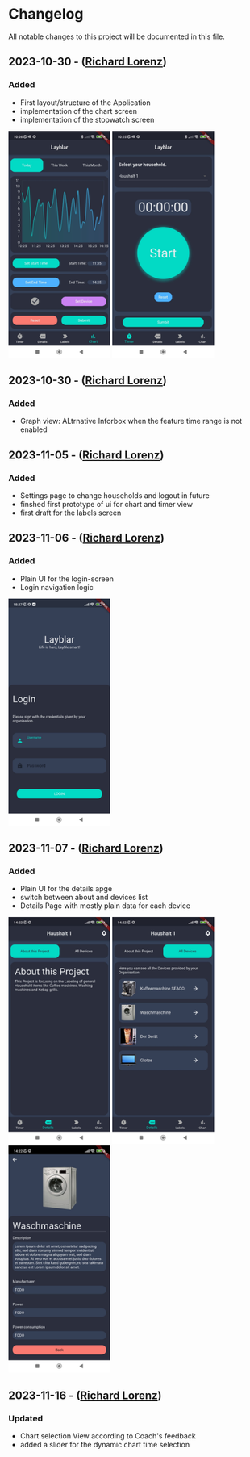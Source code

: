 # Changelog

All notable changes to this project will be documented in this file.

## 2023-10-30 - ([Richard Lorenz](https://github.com/fluttervieh))

### Added
- First layout/structure of the Application
- implementation of the chart screen
- implementation of the stopwatch screen

<img src="img/layblar_chart.jpeg" style="height:450px">
<img src="img/Layblar_stopwatch.jpeg" style="height:450px">


## 2023-10-30 - ([Richard Lorenz](https://github.com/fluttervieh))

### Added
- Graph view: ALtrnative Inforbox when the feature time range is not enabled


## 2023-11-05 - ([Richard Lorenz](https://github.com/fluttervieh))

### Added
- Settings page to change households and logout in future
- finshed first prototype of ui for chart and timer view
- first draft for the labels screen


## 2023-11-06 - ([Richard Lorenz](https://github.com/fluttervieh))

### Added
- Plain UI for the login-screen
- Login navigation logic

<img src="img/layblar_login.jpeg" style="height:450px">




## 2023-11-07 - ([Richard Lorenz](https://github.com/fluttervieh))

### Added
- Plain UI for the details apge
- switch between about and devices list
- Details Page with mostly plain data for each device

<img src="img/layblar_details_about.jpeg" style="height:450px">
<img src="img/layblar_details_devices.jpeg" style="height:450px">
<img src="img/layblar_device_info.jpeg" style="height:450px">


## 2023-11-16 - ([Richard Lorenz](https://github.com/fluttervieh))

### Updated
- Chart selection View according to Coach's feedback
- added a slider for the dynamic chart time selection










